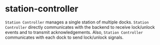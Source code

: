 # station-controller

`Station Controller` manages a single station of multiple docks. `Station Controller` directly communicates with the backend to receive lock/unlock events and to transmit acknowledgements. Also, `Station Controller` communicates with each dock to send lock/unlock signals.
